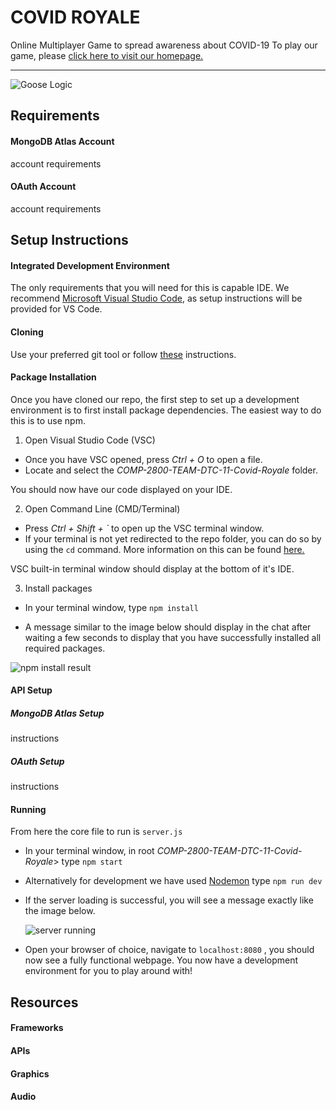 # COVID ROYALE
Online Multiplayer Game to spread awareness about COVID-19
To play our game, please [click here to visit our homepage.](https://covid-royale.westus.cloudapp.azure.com/)

<hr>

![Goose Logic](https://imgur.com/a/2pFnZIx)

## Requirements

#### MongoDB Atlas Account

account requirements

#### OAuth Account

account requirements

## Setup Instructions

#### Integrated Development Environment

The only requirements that you will need for this is capable IDE.
We recommend [Microsoft Visual Studio Code](https://code.visualstudio.com/), as setup instructions will be provided for VS Code.

#### Cloning

Use your preferred git tool or follow [these](https://help.github.com/en/github/creating-cloning-and-archiving-repositories/cloning-a-repository) instructions.

#### Package Installation

Once you have cloned our repo, the first step to set up a development environment is to first install package dependencies. The easiest way to do this is to use npm.

1. Open Visual Studio Code (VSC)
 - Once you have VSC opened, press <i>Ctrl + O</i> to open a file.
 - Locate and select the <i>COMP-2800-TEAM-DTC-11-Covid-Royale</i> folder.

 You should now have our code displayed on your IDE.

2. Open Command Line (CMD/Terminal)
 - Press <i>Ctrl + Shift + `</i> to open up the VSC terminal window.
 - If your terminal is not yet redirected to the repo folder, you can do so by using the ``cd`` command. More information on this can be found [here.](https://www.minitool.com/news/how-to-change-directory-in-cmd.html)

 VSC built-in terminal window should display at the bottom of it's IDE.

3. Install packages
 - In your terminal window, type ``npm install``

 - A message similar to the image below should display in the chat after waiting a few seconds to display that you have successfully installed all required packages.
 
 ![npm install result](https://imgur.com/a/aZI1PTx)

#### API Setup

##### MongoDB Atlas Setup

instructions

##### OAuth Setup

instructions

#### Running

From here the core file to run is ``server.js``

  - In your terminal window, in root <i>COMP-2800-TEAM-DTC-11-Covid-Royale</i>>  type ``npm start``

  - Alternatively for development we have used [Nodemon](https://www.npmjs.com/package/nodemon) type ``npm run dev``

  - If the server loading is successful, you will see a message exactly like the image below.

    ![server running](https://imgur.com/a/CCmXTln)

-  Open your browser of choice, navigate to ``localhost:8080`` , you should now see a fully functional webpage. You now have a development environment for you to play around with!

## Resources

#### Frameworks

#### APIs

#### Graphics

#### Audio